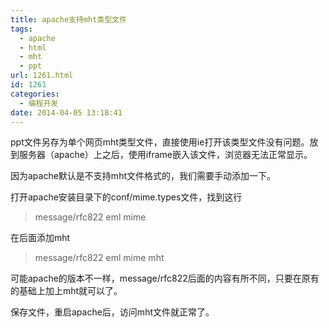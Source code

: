 ```yaml
---
title: apache支持mht类型文件
tags:
  - apache
  - html
  - mht
  - ppt
url: 1261.html
id: 1261
categories:
  - 编程开发
date: 2014-04-05 13:18:41
---
```


ppt文件另存为单个网页mht类型文件，直接使用ie打开该类型文件没有问题。放到服务器（apache）上之后，使用iframe嵌入该文件，浏览器无法正常显示。  

因为apache默认是不支持mht文件格式的，我们需要手动添加一下。  

打开apache安装目录下的conf/mime.types文件，找到这行  

> message/rfc822 eml mime

在后面添加mht  

> message/rfc822 eml mime mht

可能apache的版本不一样，message/rfc822后面的内容有所不同，只要在原有的基础上加上mht就可以了。  

保存文件，重启apache后，访问mht文件就正常了。